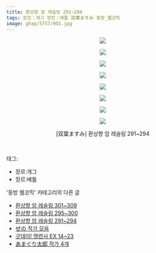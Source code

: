 ```yaml
---
title: 환상향 암 레슬링 291~294
tags: 장르：개그 장르：배틀 双葉ますみ 동방_웹코믹
image: ghap/5757/001.jpg
---
```

<div class="article">
<p style="text-align: center; clear: none; float: none;"><img src="{{ site.nasurl }}/ghap/5757/001.jpg"/></p>
<p style="text-align: center; clear: none; float: none;"><img src="{{ site.nasurl }}/ghap/5757/002.jpg"/></p>
<p style="text-align: center; clear: none; float: none;"><img src="{{ site.nasurl }}/ghap/5757/003.jpg"/></p>
<p style="text-align: center; clear: none; float: none;"><img src="{{ site.nasurl }}/ghap/5757/004.jpg"/></p>
<p style="text-align: center; clear: none; float: none;"><img src="{{ site.nasurl }}/ghap/5757/005.jpg"/></p>
<p style="text-align: center; clear: none; float: none;"><img src="{{ site.nasurl }}/ghap/5757/006.jpg"/></p>
<p style="text-align: center; clear: none; float: none;"><img src="{{ site.nasurl }}/ghap/5757/007.jpg"/></p>
<p style="text-align: center; clear: none; float: none;"><img src="{{ site.nasurl }}/ghap/5757/008.jpg"/></p>
<p style="text-align: center; clear: none; float: none;">[双葉ますみ] 환상향 암 레슬링 291~294</p>
<p><br/></p>
</div><div class="tagTrail">
<p>태그: </p>
<ul>
<li>장르:개그</li>
<li>장르:배틀</li>
</ul>
</div><div class="another">
<p>'동방 웹코믹' 카테고리의 다른 글</p>
<ul>
<li><a href="/2019-02-06-ghap_5759">환상향 암 레슬링 301~309</a></li>
<li><a href="/2019-02-06-ghap_5758">환상향 암 레슬링 295~300</a></li>
<li><a href="/2019-02-06-ghap_5757">환상향 암 레슬링 291~294</a></li>
<li><a href="/2019-02-05-ghap_5748">ぜの 작가 모음</a></li>
<li><a href="/2019-02-05-ghap_5746">굿데이! 명련사 EX 14~23</a></li>
<li><a href="/2019-02-05-ghap_5742">あまぐり太郎 작가 4개</a></li>
</ul>
</div>